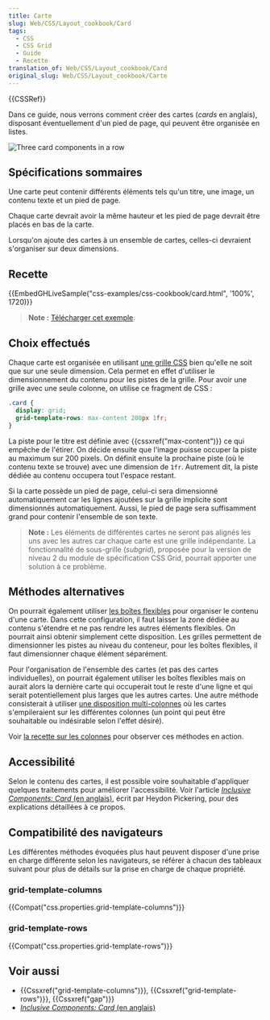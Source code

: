 ```yaml
---
title: Carte
slug: Web/CSS/Layout_cookbook/Card
tags:
  - CSS
  - CSS Grid
  - Guide
  - Recette
translation_of: Web/CSS/Layout_cookbook/Card
original_slug: Web/CSS/Layout_cookbook/Carte
---
```

{{CSSRef}}

Dans ce guide, nous verrons comment créer des cartes (_cards_ en anglais), disposant éventuellement d'un pied de page, qui peuvent être organisée en listes.

![Three card components in a row](cards.png)

## Spécifications sommaires

Une carte peut contenir différents éléments tels qu'un titre, une image, un contenu texte et un pied de page.

Chaque carte devrait avoir la même hauteur et les pied de page devrait être placés en bas de la carte.

Lorsqu'on ajoute des cartes à un ensemble de cartes, celles-ci devraient s'organiser sur deux dimensions.

## Recette

{{EmbedGHLiveSample("css-examples/css-cookbook/card.html", '100%', 1720)}}

> **Note :** [Télécharger cet exemple](https://github.com/mdn/css-examples/blob/master/css-cookbook/card--download.html).

## Choix effectués

Chaque carte est organisée en utilisant [une grille CSS](/fr/docs/Web/CSS/CSS_Grid_Layout) bien qu'elle ne soit que sur une seule dimension. Cela permet en effet d'utiliser le dimensionnement du contenu pour les pistes de la grille. Pour avoir une grille avec une seule colonne, on utilise ce fragment de CSS :

```css
.card {
  display: grid;
  grid-template-rows: max-content 200px 1fr;
}
```

La piste pour le titre est définie avec {{cssxref("max-content")}} ce qui empêche de l'étirer. On décide ensuite que l'image puisse occuper la piste au maximum sur 200 pixels. On définit ensuite la prochaine piste (où le contenu texte se trouve) avec une dimension de `1fr`. Autrement dit, la piste dédiée au contenu occupera tout l'espace restant.

Si la carte possède un pied de page, celui-ci sera dimensionné automatiquement car les lignes ajoutées sur la grille implicite sont dimensionnés automatiquement. Aussi, le pied de page sera suffisamment grand pour contenir l'ensemble de son texte.

> **Note :** Les éléments de différentes cartes ne seront pas alignés les uns avec les autres car chaque carte est une grille indépendante. La fonctionnalité de sous-grille (_subgrid_), proposée pour la version de niveau 2 du module de spécification CSS Grid, pourrait apporter une solution à ce problème.

## Méthodes alternatives

On pourrait également utiliser [les boîtes flexibles](/fr/docs/Web/CSS/CSS_Flexible_Box_Layout) pour organiser le contenu d'une carte. Dans cette configuration, il faut laisser la zone dédiée au contenu s'étendre et ne pas rendre les autres éléments flexibles. On pourrait ainsi obtenir simplement cette disposition. Les grilles permettent de dimensionner les pistes au niveau du conteneur, pour les boîtes flexibles, il faut dimensionner chaque élément séparément.

Pour l'organisation de l'ensemble des cartes (et pas des cartes individuelles), on pourrait également utiliser les boîtes flexibles mais on aurait alors la dernière carte qui occuperait tout le reste d'une ligne et qui serait potentiellement plus larges que les autres cartes. Une autre méthode consisterait à utiliser [une disposition multi-colonnes](/fr/docs/Web/CSS/CSS_Columns) où les cartes s'empileraient sur les différentes colonnes (un point qui peut être souhaitable ou indésirable selon l'effet désiré).

Voir [la recette sur les colonnes](/fr/docs/Web/CSS/Layout_cookbook/Column_layouts) pour observer ces méthodes en action.

## Accessibilité

Selon le contenu des cartes, il est possible voire souhaitable d'appliquer quelques traitements pour améliorer l'accessibilité. Voir l'article [_Inclusive Components: Card_ (en anglais)](https://inclusive-components.design/cards/), écrit par Heydon Pickering, pour des explications détaillées à ce propos.

## Compatibilité des navigateurs

Les différentes méthodes évoquées plus haut peuvent disposer d'une prise en charge différente selon les navigateurs, se référer à chacun des tableaux suivant pour plus de détails sur la prise en charge de chaque propriété.

### grid-template-columns

{{Compat("css.properties.grid-template-columns")}}

### grid-template-rows

{{Compat("css.properties.grid-template-rows")}}

## Voir aussi

- {{Cssxref("grid-template-columns")}}, {{Cssxref("grid-template-rows")}}, {{Cssxref("gap")}}
- [_Inclusive Components: Card_ (en anglais)](https://inclusive-components.design/cards/)
